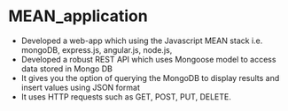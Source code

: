 # MEAN_application

* Developed a web-app which using the Javascript MEAN stack i.e. mongoDB, express.js, angular.js, node.js,
* Developed a robust REST API which uses Mongoose model to access data stored in Mongo DB
* It gives you the option of querying the MongoDB to display results and insert values using JSON format
* It uses HTTP requests such as GET, POST, PUT, DELETE.
